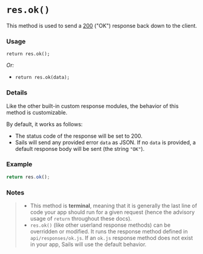 # `res.ok()`

This method is used to send a <a href="https://en.wikipedia.org/wiki/List_of_HTTP_status_codes#2xx_Success" target="_blank">200</a> ("OK") response back down to the client.


### Usage

```usage
return res.ok();
```

_Or:_
+ `return res.ok(data);`


### Details

Like the other built-in custom response modules, the behavior of this method is customizable.

By default, it works as follows:

+ The status code of the response will be set to 200.
+ Sails will send any provided error `data` as JSON.  If no `data` is provided, a default response body will be sent (the string `"OK"`).


### Example

```javascript
return res.ok();
```


### Notes
> + This method is **terminal**, meaning that it is generally the last line of code your app should run for a given request (hence the advisory usage of `return` throughout these docs).
>+ `res.ok()` (like other userland response methods) can be overridden or modified.  It runs the response method defined in `api/responses/ok.js`.  If an `ok.js` response method does not exist in your app, Sails will use the default behavior.







<docmeta name="displayName" value="res.ok()">
<docmeta name="pageType" value="method">

